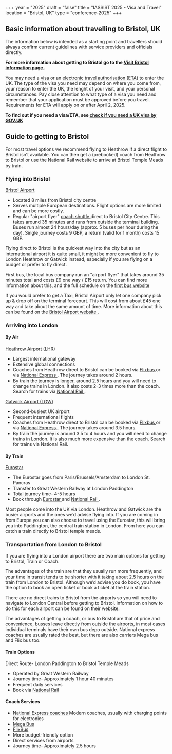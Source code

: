 +++
year = "2025"
draft = "false"
title = "IASSIST 2025 - Visa and Travel"
location = "Bristol, UK"
type = "conference-2025"
+++
## Basic information about travelling to Bristol, UK

The information below is intended as a starting point and travellers should always confirm current guidelines with service providers and officials directly. <!--Travellers should confirm current requirements and guidelines directly with the Canadian government, as conditions may change.--> 

**For more information about getting to Bristol go to the [Visit Bristol information page <span class="fas fa-external-link-alt"></span>](https://visitbristol.co.uk/plan-your-visit/travel-information/travelling-to-bristol/).**

You may need a [visa <span class="fas fa-external-link-alt"></span>](https://www.gov.uk/apply-to-come-to-the-uk) or an [electronic travel authorisation (ETA) <span class="fas fa-external-link-alt"></span>](https://www.gov.uk/guidance/apply-for-an-electronic-travel-authorisation-eta) to enter the UK. The type of the visa you need may depend on where you come from, your reason to enter the UK, the lenght of your visit, and your personal circumstances. Pay close attention to what type of a visa you need and remember that your application must be approved before you travel. Requirements for ETA will apply on or after April 2, 2025.

**To find out if you need a visa/ETA, see [check if you need a UK visa by GOV.UK <span class="fas fa-external-link-alt"></span>](https://www.gov.uk/check-uk-visa)**

## Guide to getting to Bristol

For most travel options we recommend flying to Heathrow if a direct flight to Bristol isn’t available. You can then get a (prebooked) coach from Heathrow to Bristol or use the National Rail website to arrive at Bristol Temple Meads by train.

### Flying into Bristol

[Bristol Airport <span class="fas fa-external-link-alt"></span>](https://www.bristolairport.co.uk/)

- Located 8 miles from Bristol city centre
- Serves multiple European destinations. Flight options are more limited and can be more costly.
- Regular "airport flyer" [coach shuttle <span class="fas fa-external-link-alt"></span>](https://www.firstbus.co.uk/bristol-bath-and-west/routes-and-maps/bristol-airport-flyer) direct to Bristol City Centre. This takes around 35 minutes and runs from outside the terminal building. Buses run almost 24 hours/day (approx. 5 buses per hour during the day). Single journey costs 9 GBP, a return (valid for 1 month) costs 15 GBP.

Flying direct to Bristol is the quickest way into the city but as an international airport it is quite small, it might be more convenient to fly to London Heathrow or Gatwick instead, especially if you are flying on a budget or prefer to fly direct. 

First bus, the local bus company run an "airport flyer" that takes around 35 minutes total and costs £9 one way / £15 return. You can find more information about this, and the full schedule on the [first bus website <span class="fas fa-external-link-alt"></span>](https://www.firstbus.co.uk/bristol-bath-and-west/routes-and-maps/bristol-airport-flyer)

If you would prefer to get a Taxi, Bristol Airport only let one company pick up & drop off on the terminal forecourt. This will cost from about £45 one way and take about the same amount of time. More information about this can be found on the [Bristol Airport website <span class="fas fa-external-link-alt"></span>](https://www.bristolairport.co.uk/to-and-from-the-airport/taxis/).

### Arriving into London

#### By Air

[Heathrow Airport (LHR) <span class="fas fa-external-link-alt"></span>](https://www.heathrow.com/)
- Largest international gateway
- Extensive global connections
- Coaches from Heathrow direct to Bristol can be booked via [Flixbus <span class="fas fa-external-link-alt"></span>](https://global.flixbus.com/) or via [National Express <span class="fas fa-external-link-alt"></span>](https://www.nationalexpress.com/en). The journey takes around 2 hours. 
- By train the journey is longer, around 2.5 hours and you will need to change trains in London. It also costs 2-3 times more than the coach. Search for trains via [National Rail <span class="fas fa-external-link-alt"></span>](https://www.nationalrail.co.uk/). 

[Gatwick Airport (LGW) <span class="fas fa-external-link-alt"></span>](https://www.gatwickairport.com/)

- Second-busiest UK airport
- Frequent international flights
- Coaches from Heathrow direct to Bristol can be booked via [Flixbus <span class="fas fa-external-link-alt"></span>](https://global.flixbus.com/) or via [National Express <span class="fas fa-external-link-alt"></span>](https://www.nationalexpress.com/en). The journey takes around 3.5 hours. 
- By train the journey is around 3.5 to 4 hours and you will need to change trains in London. It is also much more expensive than the coach. Search for trains via National Rail.

#### By Train

[Eurostar  <span class="fas fa-external-link-alt"></span>](https://www.eurostar.com/uk-en)

- The Eurostar goes from Paris/Brussels/Amsterdam to London St. Pancras
- Transfer to Great Western Railway at London Paddington
- Total journey time- 4-5 hours
- Book through [Eurostar <span class="fas fa-external-link-alt"></span>](https://www.eurostar.com/rw-en) and [National Rail <span class="fas fa-external-link-alt"></span>](https://www.nationalrail.co.uk/).

Most people come into the UK via London. Heathrow and Gatwick are the busier airports and the ones we’d advise flying into.  If you are coming in from Europe you can also choose to travel using the Eurostar, this will bring you into Paddington, the central train station in London. From here you can catch a train directly to Bristol temple meads.

### Transportation from London to Bristol

If you are flying into a London airport there are two main options for getting to Bristol, Train or Coach. 

The advantages of the train are that they usually run more frequently, and your time in transit tends to be shorter with it taking about 2.5 hours on the train from London to Bristol. Although we’d advise you do book, you have the option to book an open ticket or book a ticket at the train station.

There are no direct trains to Bristol from the airports so you will need to navigate to London Central before getting to Bristol. Information on how to do this for each airport can be found on their website.

The advantages of getting a coach, or bus to Bristol are that of price and convenience, busses leave directly from outside the airports, in most cases individual terminals have their own bus depo outside. National express coaches are usually rated the best, but there are also carriers Mega bus and Flix bus too.

#### Train Options

Direct Route- London Paddington to Bristol Temple Meads 
- Operated by Great Western Railway
- Journey time- Approximately 1 hour 40 minutes
- Frequent daily services
- Book via [National Rail <span class="fas fa-external-link-alt"></span>](https://www.nationalrail.co.uk/)

#### Coach Services

- [National Express coaches <span class="fas fa-external-link-alt"></span>](https://www.nationalexpress.com/en/destinations) Modern coaches, usually with charging points for electronics
- [Mega Bus <span class="fas fa-external-link-alt"></span>](https://www.megabus.co.uk/)
- [FlixBus  <span class="fas fa-external-link-alt"></span>](https://global.flixbus.com/)
- More budget-friendly option
- Direct services from airports 
- Journey time- Approximately 2.5 hours
